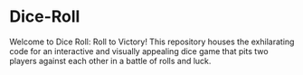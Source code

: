 # Dice-Roll
Welcome to Dice Roll: Roll to Victory! This repository houses the exhilarating code for an interactive and visually appealing dice game that pits two players against each other in a battle of rolls and luck.
